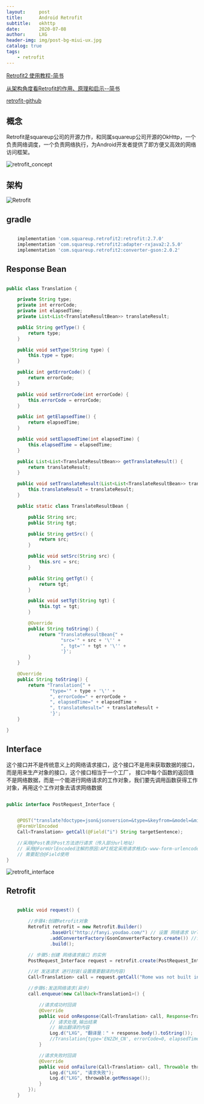 ```yaml
---
layout:     post
title:      Android Retrofit
subtitle:   okhttp
date:       2020-07-08
author:     LXG
header-img: img/post-bg-miui-ux.jpg
catalog: true
tags:
    - retrofit
---
```


[Retrofit2 使用教程-简书](https://www.jianshu.com/p/3d065939aa54)

[从架构角度看Retrofit的作用、原理和启示--简书](https://www.jianshu.com/p/f57b7cdb1c99)

[retrofit-github](https://square.github.io/retrofit/)

## 概念

Retrofit是squareup公司的开源力作，和同属squareup公司开源的OkHttp，一个负责网络调度，一个负责网络执行，为Android开发者提供了即方便又高效的网络访问框架。

![retrofit_concept](/images/http/retrofit_concept.webp)

## 架构

![Retrofit](/images/http/retrofit.webp)

## gradle

```gradle

    implementation 'com.squareup.retrofit2:retrofit:2.7.0'
    implementation 'com.squareup.retrofit2:adapter-rxjava2:2.5.0'
    implementation 'com.squareup.retrofit2:converter-gson:2.0.2'

```

## Response Bean

```java

public class Translation {

    private String type;
    private int errorCode;
    private int elapsedTime;
    private List<List<TranslateResultBean>> translateResult;

    public String getType() {
        return type;
    }

    public void setType(String type) {
        this.type = type;
    }

    public int getErrorCode() {
        return errorCode;
    }

    public void setErrorCode(int errorCode) {
        this.errorCode = errorCode;
    }

    public int getElapsedTime() {
        return elapsedTime;
    }

    public void setElapsedTime(int elapsedTime) {
        this.elapsedTime = elapsedTime;
    }

    public List<List<TranslateResultBean>> getTranslateResult() {
        return translateResult;
    }

    public void setTranslateResult(List<List<TranslateResultBean>> translateResult) {
        this.translateResult = translateResult;
    }

    public static class TranslateResultBean {

        public String src;
        public String tgt;

        public String getSrc() {
            return src;
        }

        public void setSrc(String src) {
            this.src = src;
        }

        public String getTgt() {
            return tgt;
        }

        public void setTgt(String tgt) {
            this.tgt = tgt;
        }

        @Override
        public String toString() {
            return "TranslateResultBean{" +
                    "src='" + src + '\'' +
                    ", tgt='" + tgt + '\'' +
                    '}';
        }
    }

    @Override
    public String toString() {
        return "Translation{" +
                "type='" + type + '\'' +
                ", errorCode=" + errorCode +
                ", elapsedTime=" + elapsedTime +
                ", translateResult=" + translateResult +
                '}';
    }

}

```

## Interface

这个接口并不是传统意义上的网络请求接口，这个接口不是用来获取数据的接口，而是用来生产对象的接口，这个接口相当于一个工厂，
接口中每个函数的返回值不是网络数据，而是一个能进行网络请求的工作对象，我们要先调用函数获得工作对象，再用这个工作对象去请求网络数据

```java

public interface PostRequest_Interface {


    @POST("translate?doctype=json&jsonversion=&type=&keyfrom=&model=&mid=&imei=&vendor=&screen=&ssid=&network=&abtest=")
    @FormUrlEncoded
    Call<Translation> getCall(@Field("i") String targetSentence);

    //采用@Post表示Post方法进行请求（传入部分url地址）
    // 采用@FormUrlEncoded注解的原因:API规定采用请求格式x-www-form-urlencoded,即表单形式
    // 需要配合@Field使用
}

```

![retrofit_interface](/images/http/retrofit_interface.png)

## Retrofit

```java

    public void request() {

        //步骤4:创建Retrofit对象
        Retrofit retrofit = new Retrofit.Builder()
                .baseUrl("http://fanyi.youdao.com/") // 设置 网络请求 Url
                .addConverterFactory(GsonConverterFactory.create()) //设置使用Gson解析(记得加入依赖)
                .build();

        // 步骤5:创建 网络请求接口 的实例
        PostRequest_Interface request = retrofit.create(PostRequest_Interface.class);

        //对 发送请求 进行封装(设置需要翻译的内容)
        Call<Translation> call = request.getCall("Rome was not built in a day");

        //步骤6:发送网络请求(异步)
        call.enqueue(new Callback<Translation1>() {

            //请求成功时回调
            @Override
            public void onResponse(Call<Translation> call, Response<Translation> response) {
                // 请求处理,输出结果
                // 输出翻译的内容
                Log.d("LXG", "翻译是：" + response.body().toString());
                //Translation{type='EN2ZH_CN', errorCode=0, elapsedTime=1, translateResult=[[TranslateResultBean{src='Rome was not built in a day', tgt='罗马不是一天建成的'}]]}
            }

            //请求失败时回调
            @Override
            public void onFailure(Call<Translation> call, Throwable throwable) {
                Log.d("LXG", "请求失败");
                Log.d("LXG", throwable.getMessage());
            }
        });
    }

```






